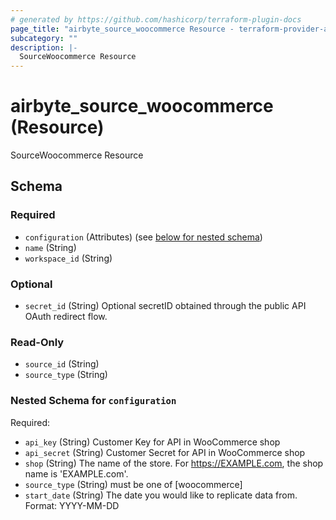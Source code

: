 ```yaml
---
# generated by https://github.com/hashicorp/terraform-plugin-docs
page_title: "airbyte_source_woocommerce Resource - terraform-provider-airbyte"
subcategory: ""
description: |-
  SourceWoocommerce Resource
---
```


# airbyte_source_woocommerce (Resource)

SourceWoocommerce Resource



<!-- schema generated by tfplugindocs -->
## Schema

### Required

- `configuration` (Attributes) (see [below for nested schema](#nestedatt--configuration))
- `name` (String)
- `workspace_id` (String)

### Optional

- `secret_id` (String) Optional secretID obtained through the public API OAuth redirect flow.

### Read-Only

- `source_id` (String)
- `source_type` (String)

<a id="nestedatt--configuration"></a>
### Nested Schema for `configuration`

Required:

- `api_key` (String) Customer Key for API in WooCommerce shop
- `api_secret` (String) Customer Secret for API in WooCommerce shop
- `shop` (String) The name of the store. For https://EXAMPLE.com, the shop name is 'EXAMPLE.com'.
- `source_type` (String) must be one of [woocommerce]
- `start_date` (String) The date you would like to replicate data from. Format: YYYY-MM-DD


